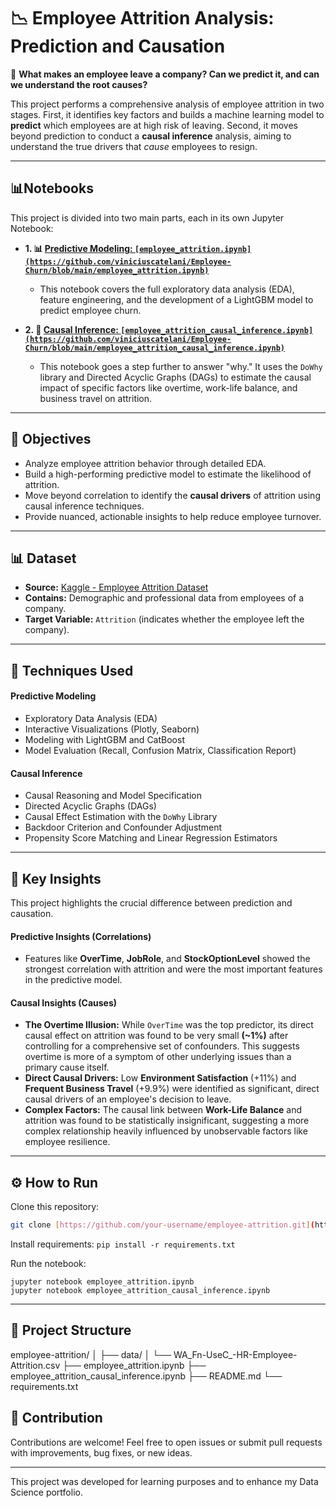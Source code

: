 # 📉 Employee Attrition Analysis: Prediction and Causation

🚨 **What makes an employee leave a company? Can we predict it, and can we understand the root causes?**

This project performs a comprehensive analysis of employee attrition in two stages. First, it identifies key factors and builds a machine learning model to **predict** which employees are at high risk of leaving. Second, it moves beyond prediction to conduct a **causal inference** analysis, aiming to understand the true drivers that *cause* employees to resign.

---

##  📊Notebooks

This project is divided into two main parts, each in its own Jupyter Notebook:

* **1. 📊 [Predictive Modeling: `[employee_attrition.ipynb](https://github.com/viniciuscatelani/Employee-Churn/blob/main/employee_attrition.ipynb)`](#)**
    * This notebook covers the full exploratory data analysis (EDA), feature engineering, and the development of a LightGBM model to predict employee churn.

* **2. 🔎 [Causal Inference: `[employee_attrition_causal_inference.ipynb](https://github.com/viniciuscatelani/Employee-Churn/blob/main/employee_attrition_causal_inference.ipynb)`](#)**
    * This notebook goes a step further to answer "why." It uses the `DoWhy` library and Directed Acyclic Graphs (DAGs) to estimate the causal impact of specific factors like overtime, work-life balance, and business travel on attrition.

---

## 📌 Objectives

-   Analyze employee attrition behavior through detailed EDA.
-   Build a high-performing predictive model to estimate the likelihood of attrition.
-   Move beyond correlation to identify the **causal drivers** of attrition using causal inference techniques.
-   Provide nuanced, actionable insights to help reduce employee turnover.

---

## 📊 Dataset

-   **Source:** [Kaggle - Employee Attrition Dataset](https://www.kaggle.com/datasets/patelprashant/employee-attrition)
-   **Contains:** Demographic and professional data from employees of a company.
-   **Target Variable:** `Attrition` (indicates whether the employee left the company).

---

## 🧪 Techniques Used

#### Predictive Modeling
-   Exploratory Data Analysis (EDA)
-   Interactive Visualizations (Plotly, Seaborn)
-   Modeling with LightGBM and CatBoost
-   Model Evaluation (Recall, Confusion Matrix, Classification Report)

#### Causal Inference
-   Causal Reasoning and Model Specification
-   Directed Acyclic Graphs (DAGs)
-   Causal Effect Estimation with the `DoWhy` Library
-   Backdoor Criterion and Confounder Adjustment
-   Propensity Score Matching and Linear Regression Estimators

---

## 🧠 Key Insights

This project highlights the crucial difference between prediction and causation.

#### Predictive Insights (Correlations)
-   Features like **OverTime**, **JobRole**, and **StockOptionLevel** showed the strongest correlation with attrition and were the most important features in the predictive model.

#### Causal Insights (Causes)
-   **The Overtime Illusion:** While `OverTime` was the top predictor, its direct causal effect on attrition was found to be very small **(~1%)** after controlling for a comprehensive set of confounders. This suggests overtime is more of a symptom of other underlying issues than a primary cause itself.
-   **Direct Causal Drivers:** Low **Environment Satisfaction** (+11%) and **Frequent Business Travel** (+9.9%) were identified as significant, direct causal drivers of an employee's decision to leave.
-   **Complex Factors:** The causal link between **Work-Life Balance** and attrition was found to be statistically insignificant, suggesting a more complex relationship heavily influenced by unobservable factors like employee resilience.

---

## ⚙️ How to Run

Clone this repository:
```bash
git clone [https://github.com/your-username/employee-attrition.git](https://github.com/your-username/employee-attrition.git)
```
Install requirements:
```pip install -r requirements.txt```

Run the notebook:
```
jupyter notebook employee_attrition.ipynb
jupyter notebook employee_attrition_causal_inference.ipynb
```

---

## 📁 Project Structure

employee-attrition/
│
├── data/
│   └── WA_Fn-UseC_-HR-Employee-Attrition.csv
├── employee_attrition.ipynb
├── employee_attrition_causal_inference.ipynb
├── README.md
└── requirements.txt

## 🤝 Contribution

Contributions are welcome! Feel free to open issues or submit pull requests with improvements, bug fixes, or new ideas.

---

This project was developed for learning purposes and to enhance my Data Science portfolio.

